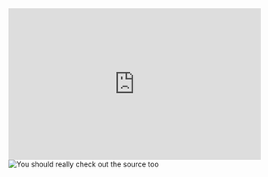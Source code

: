 <!--      int i;f(int x){putchar(((29-2*x)*x-91)*x/2      -->
<!--      +97);}main(int c,char**v){printf(v[1]);for      -->
<!--      (;i<4;++i)f(--v[2][i]%16/4),f(v[2][i]%4);}      -->

<!-- ![Metrics](https://metrics.lecoq.io/Ta180m?template=terminal&gists=1&followup=1) -->

<!-- ![Should probably fix this soon... too lazy...](https://metrics.lecoq.io/Ta180m?template=terminal&repositories.forks=true&repositories.affiliations=all&gists=1&followup=1&lines=1&achievements=1&notable=1&achievements.threshold=C&achievements.secrets=true&achievements.limit=0&config.timezone=America%2FChicago) -->

<embed src="https://manjaro.halberd.cn/" style="width:500px; height: 300px;">

<div align="left">
  <img src="https://komarev.com/ghpvc/?username=Ta180m" alt="You should really check out the source too" />
</div>

<!--<div align="center">
	<p>
		<img src="https://github-readme-stats.vercel.app/api?username=Ta180m&count_private=true&show_icons=true&title_color=fff&icon_color=79ff97&text_color=9f9f9f&bg_color=151515&include_all_commits=true" >
	</p>
</div>-->


<!--<a href="https://github.com/Ta180m/Ta180m">
  <img align="left" src="https://github-readme-stats.vercel.app/api?username=Ta180m&show_icons=true&title_color=fff&icon_color=79ff97&text_color=9f9f9f&bg_color=151515&count_private=true&include_all_commits=true" />
</a>-->
<!--<a href="https://github.com/Ta180m/Ta180m">
  <img align="left" src="https://github-readme-stats.vercel.app/api/top-langs/?username=Ta180m&show_icons=true&title_color=fff&icon_color=79ff97&text_color=9f9f9f&bg_color=151515&hide=GLSL&layout=compact" />
</a>-->


<!--          not exp log srand xor s qq qx xor          -->
<!--          s x x length uc ord and print chr          -->
<!--          ord for qw q join use sub tied qx          -->
<!--          xor eval xor print qq q q xor int          -->
<!--          eval lc q m cos and print chr ord          -->
<!--          for qw y abs ne open tied hex exp          -->
<!--          ref y m xor scalar srand print qq          -->
<!--          q q xor int eval lc qq y sqrt cos          -->
<!--          and print chr ord for qw x printf          -->
<!--          each return local x y or print qq          -->
<!--          s s and eval q s undef or oct xor          -->
<!--          time xor ref print chr int ord lc          -->
<!--          foreach qw y hex alarm chdir kill          -->
<!--          exec return y s gt sin sort split          -->


<!--<div align="center">
	<p>
		<img src="https://raw.githubusercontent.com/Ta180m/Ta180m/master/header.svg" width="800" height="400">
	</p>
</div>-->

<!--<div align="center">
	<p>
		<img src="https://github-readme-stats.vercel.app/api?username=Ta180m&show_icons=true&title_color=fff&icon_color=79ff97&text_color=9f9f9f&bg_color=151515&count_private=true&include_all_commits=true" >
	</p>
</div>-->

<!--<div align="center">
	<p>
		<img src="https://github-readme-stats.vercel.app/api/top-langs/?username=Ta180m&show_icons=true&title_color=fff&icon_color=79ff97&text_color=9f9f9f&bg_color=151515&hide=GLSL" >
	</p>
</div>-->


<!--<a href="https://github.com/Ta180m/Library">
  <img align="left" src="https://github-readme-stats.vercel.app/api/pin/?username=Ta180m&repo=Library" />
</a>
<a href="https://github.com/Ta180m/USACO">
  <img align="left" src="https://github-readme-stats.vercel.app/api/pin/?username=Ta180m&repo=USACO" />
</a>-->


<!--
                                                       #
                                                   sub j(\$){($
                     P,$V)=                      @_;while($$P=~s:^
                 ([()])::x){                    $V+=('('eq$1)?-32:31
           }$V+=ord(  substr(                 $$P,0,1,""))-74} sub a{
          my($I,$K,$  J,$L)=@_               ;$I=int($I*$M/$Z);$K=int(
         $K*$M/$Z);$J=int($J*$M             /$Z);$L=int($L*$M/$Z); $G=$
         J-$I;$F=$L-$K;$E=(abs($          G)>=abs($F))?$G:$F;($E<0) and($
          I,$K)=($J,$L);$E||=.01       ;for($i=0;$i<=abs$E;$i++ ){ $D->{$K
                  +int($i*$F/$E)      }->{$I+int($i*$G/$E)}=1}}sub p{$D={};$
                 Z=$z||.01;map{    $H=$_;$I=$N=j$H;$K=$O=j$H;while($H){$q=ord
                substr($H,0,1,"" );if(42==$q){$J=j$H;$L=j$H}else{$q-=43;$L =$q
              %9;$J=($q-$L)/9;$L=$q-9*$J-4;$J-=4}$J+=$I;$L+=$K;a($I,$K,$J,$ L);
              ($I,$K)=($J,$L)}a($I,$K,$N,$O)}@_;my$T;map{$y=$_;map{ $T.=$D->{$y}
              ->{$_}?$\:' '}(-59..59);$T.="\n"}(-23..23);print"\e[H$T"}$w= eval{
              require Win32::Console::ANSI};$b=$w?'1;7;':"";($j,$u,$s,$t,$a,$n,$o
              ,$h,$c,$k,$p,$e,$r,$l,$C)=split/}/,'Tw*JSK8IAg*PJ[*J@wR}*JR]*QJ[*J'.
               'BA*JQK8I*JC}KUz]BAIJT]*QJ[R?-R[e]\RI'.'}Tn*JQ]wRAI*JDnR8QAU}wT8KT'.
               ']n*JEI*EJR*QJ]*JR*DJ@IQ[}*JSe*JD[n]*JPe*'.'JBI/KI}T8@?PcdnfgVCBRcP'.
                '?ABKV]]}*JWe*JD[n]*JPe*JC?8B*JE};Vq*OJQ/IP['.'wQ}*JWeOe{n*EERk8;'.
                  'J*JC}/U*OJd[OI@*BJ*JXn*J>w]U}CWq*OJc8KJ?O[e]U/T*QJP?}*JSe*JCnTe'.
                   'QIAKJR}*JV]wRAI*J?}T]*RJcJI[\]3;U]Uq*PM[wV]W]WCT*DM*SJ'.  'ZP[Z'.
                      'PZa[\]UKVgogK9K*QJ[\]n[RI@*EH@IddR[Q[]T]T]T3o[dk*JE'.  '[Z\U'.
                        '{T]*JPKTKK]*OJ[QIO[PIQIO[[gUKU\k*JE+J+J5R5AI*EJ00'.  'BCB*'.
                             'DMKKJIR[Q+*EJ0*EK';sub h{$\ = qw(% & @ x)[int    rand
                              4];map{printf  "\e[$b;%dm",int(rand 6)+101-60*   ($w
                               ||0);system(  "cls")if$w ;($A,$S)=    ($_[1],   $
                                _[0]);($M,   @,)= split  '}';for(     $z=256
                                ;$z>0; $z   -=$S){$S*=   $A;p @,}      sleep$_
                                [2];while   ($_[3]&&($    z+=$ S)       <=256){
                                p@,}}("".   "32}7D$j"     ."}AG".       "$u}OG"
                                ."$s}WG"    ."$t",""      ."24}("        ."IJ$a"
                                ."}1G$n"    ."}CO$o"     ."}GG$t"        ."}QC"
                                 ."$h}"      ."^G$e"    ."})IG"          ."$r",
                                 "32}?"       ."H$p}FG$e}QG$r".          "}ZC"
                                 ."$l",          "28}(LC" .""            ."".
                                 "$h}:"           ."J$a}EG".             "$c"
                                 ."}M"             ."C$k}ZG".            "$e"
                                 ."}"             ."dG$r","18"          ."}("
                                ."D;"            ."$C"  )}{h(16         ,1,1,0
                               );h(8,          .98,0,0   );h(16         ,1,1,1)
                               ;h(8.0         ,0.98,0,     1);         redo}###
-->
